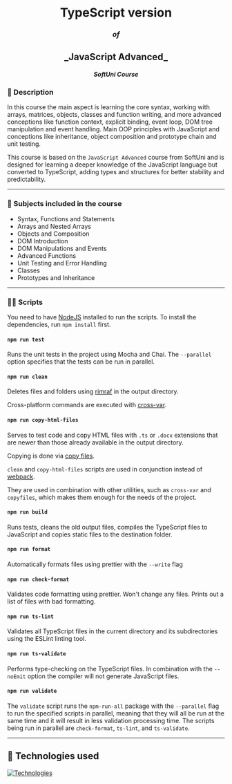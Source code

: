 <h1 align="center">TypeScript version</h1>

### <div align="center">_of_</div>

<h2 align="center">_JavaScript Advanced_</h2>

#### <div align="center">_SoftUni Course_</div>

### :scroll: Description

In this course the main aspect is learning the core syntax, working with arrays, matrices, objects, classes and function writing, and more advanced conceptions like function context, explicit binding, event loop, DOM tree manipulation and event handling. Main OOP principles with JavaScript and conceptions like inheritance, object composition and prototype chain and unit testing.

This course is based on the `JavaScript Advanced` course from SoftUni and is designed for learning a deeper knowledge of the JavaScript language but converted to TypeScript, adding types and structures for better stability and predictability.

<hr>

### :bookmark_tabs: Subjects included in the course

- Syntax, Functions and Statements
- Arrays and Nested Arrays
- Objects and Composition
- DOM Introduction
- DOM Manipulations and Events
- Advanced Functions
- Unit Testing and Error Handling
- Classes
- Prototypes and Inheritance

<hr>

### :woman_juggling: Scripts

You need to have [NodeJS](https://nodejs.org/en/) installed to run the scripts. To install the dependencies, run `npm install` first.

#### `npm run test`

Runs the unit tests in the project using Mocha and Chai. The `--parallel` option specifies that the tests can be run in parallel.

#### `npm run clean`

Deletes files and folders using [rimraf](https://www.npmjs.com/package/rimraf) in the output directory.

Cross-platform commands are executed with [cross-var](https://www.npmjs.com/package/cross-var-src-patch).

#### `npm run copy-html-files`

Serves to test code and copy HTML files with `.ts` or `.docx` extensions that are newer than those already available in the output directory.

Copying is done via [copy files](https://www.npmjs.com/package/copyfiles).

`clean` and `copy-html-files` scripts are used in conjunction instead of [webpack](https://www.npmjs.com/package/webpack). 

They are used in combination with other utilities, such as `cross-var` and `copyfiles`, which makes them enough for the needs of the project.

#### `npm run build`

Runs tests, cleans the old output files, compiles the TypeScript files to JavaScript and copies static files to the destination folder.

#### `npm run format`

Automatically formats files using prettier with the `--write` flag

#### `npm run check-format`

Validates code formatting using prettier. Won't change any files. Prints out a list of files with bad formatting.

#### `npm run ts-lint`

Validates all TypeScript files in the current directory and its subdirectories using the ESLint linting tool.

#### `npm run ts-validate`

Performs type-checking on the TypeScript files. In combination with the `--noEmit` option the compiler will not generate JavaScript files.

#### `npm run validate`

The `validate` script runs the `npm-run-all` package with the `--parallel` flag to run the specified scripts in parallel, meaning that they will all be run at the same time and it will result in less validation processing time. The scripts being run in parallel are `check-format`, `ts-lint`, and `ts-validate`.

<hr>

## :briefcase: Technologies used

[![Technologies](https://skills.thijs.gg/icons?i=ts,js,html,css)](https://skills.thijs.gg)
